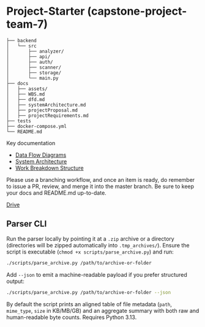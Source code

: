 # Project-Starter (capstone-project-team-7)

```text
├── backend
│   └── src
│       ├── analyzer/
│       ├── api/
│       ├── auth/
│       ├── scanner/
│       ├── storage/
│       └── main.py
├── docs
│   ├── assets/
│   ├── WBS.md
│   ├── dfd.md
│   ├── systemArchitecture.md
│   ├── projectProposal.md
│   ├── projectRequirements.md
├── tests
├── docker-compose.yml
└── README.md
```

Key documentation

- [Data Flow Diagrams](docs/dfd.md)
- [System Architecture](docs/systemArchitecture.md)
- [Work Breakdown Structure](docs/WBS.md)

Please use a branching workflow, and once an item is ready, do remember to issue a PR, review, and merge it into the master branch. Be sure to keep your docs and README.md up-to-date.

[Drive](https://drive.google.com/drive/folders/1Ic_HO0ReyS5_xveO-FNnUX63wc-phoV9?usp=sharing)

## Parser CLI

Run the parser locally by pointing it at a `.zip` archive or a directory (directories will be zipped automatically into `.tmp_archives/`). Ensure the script is executable (`chmod +x scripts/parse_archive.py`) and run:

```bash
./scripts/parse_archive.py /path/to/archive-or-folder
```

Add `--json` to emit a machine-readable payload if you prefer structured output:

```bash
./scripts/parse_archive.py /path/to/archive-or-folder --json
```

By default the script prints an aligned table of file metadata (`path`, `mime_type`, `size` in KB/MB/GB) and an aggregate summary with both raw and human-readable byte counts. Requires Python 3.13.
